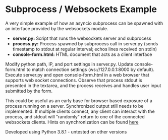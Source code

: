 # Subprocess / Websockets Example

A very simple example of how an asyncio subprocess can be spawned with an interface provided by the websockets module.

- **server.py:** Script that runs the websockets server and subprocess
- **process.py:** Process spawned by subprocess call in server.py (sends timestamp to stdout at regular interval; echos lines received on stdin)
- **console-form.html:** HTML document that acts as a client interface

Modify python path, IP, and port settings in server.py. Update console-form.html to match connection settings (ws://127.0.0.1:8000 by default). Execute server.py and open console-form.html in a web browser that supports web socket connections. Observe that process stdout is presented in the textarea, and the process receives and handles user input submitted by the form.

This could be useful as an early base for browser based exposure of a process running on a server. Synchronized output still needs to be implemented. If multiple clients connect, any client can interact with the process, and stdout will "randomly" return to one of the connected websockets clients. Hints on synchronization can be found [here](https://websockets.readthedocs.io/en/stable/intro.html#synchronization-example)

Developed using Python 3.8.1 - untested on other versions
